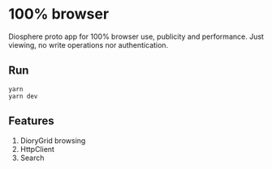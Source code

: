 # 100% browser

Diosphere proto app for 100% browser use, publicity and performance. Just viewing, no write operations nor authentication.

## Run

```
yarn
yarn dev
```

## Features

1. DioryGrid browsing
2. HttpClient
3. Search
